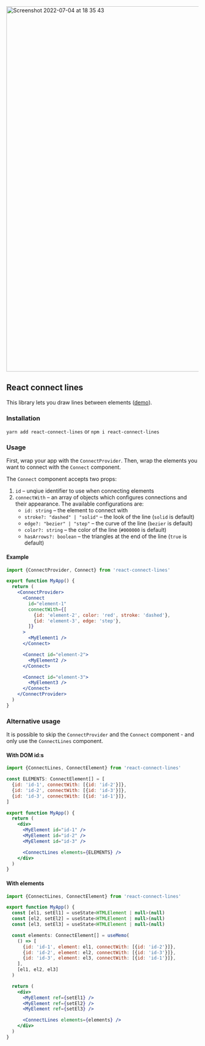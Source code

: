 <img width="955" alt="Screenshot 2022-07-04 at 18 35 43" src="https://user-images.githubusercontent.com/15094168/177193245-df61cce5-c07e-443b-bd10-aa746ac19322.png">

## React connect lines

This library lets you draw lines between elements ([demo](https://react-connect-lines.vercel.app)).

### Installation

`yarn add react-connect-lines` or `npm i react-connect-lines`

### Usage

First, wrap your app with the `ConnectProvider`. Then, wrap the elements you want to connect with the `Connect` component.

The `Connect` component accepts two props:

1. `id` – unqiue identifier to use when connecting elements
2. `connectWith` – an array of objects which configures connections and their appearance. The available configurations are:
   - `id: string` – the element to connect with
   - `stroke?: "dashed" | "solid"` – the look of the line (`solid` is default)
   - `edge?: "bezier" | "step"` – the curve of the line (`bezier` is default)
   - `color?: string` – the color of the line (`#000000` is default)
   - `hasArrows?: boolean` – the triangles at the end of the line (`true` is default)

#### Example

```jsx
import {ConnectProvider, Connect} from 'react-connect-lines'

export function MyApp() {
  return (
    <ConnectProvider>
      <Connect
        id="element-1"
        connectWith={[
          {id: 'element-2', color: 'red', stroke: 'dashed'},
          {id: 'element-3', edge: 'step'},
        ]}
      >
        <MyElement1 />
      </Connect>

      <Connect id="element-2">
        <MyElement2 />
      </Connect>

      <Connect id="element-3">
        <MyElement3 />
      </Connect>
    </ConnectProvider>
  )
}
```

### Alternative usage

It is possible to skip the `ConnectProvider` and the `Connect` component - and only use the `ConnectLines` component.

#### With DOM id:s

```jsx
import {ConnectLines, ConnectElement} from 'react-connect-lines'

const ELEMENTS: ConnectElement[] = [
  {id: 'id-1', connectWith: [{id: 'id-2'}]},
  {id: 'id-2', connectWith: [{id: 'id-3'}]},
  {id: 'id-3', connectWith: [{id: 'id-1'}]},
]

export function MyApp() {
  return (
    <div>
      <MyElement id="id-1" />
      <MyElement id="id-2" />
      <MyElement id="id-3" />

      <ConnectLines elements={ELEMENTS} />
    </div>
  )
}
```

#### With elements

```jsx
import {ConnectLines, ConnectElement} from 'react-connect-lines'

export function MyApp() {
  const [el1, setEl1] = useState<HTMLElement | null>(null)
  const [el2, setEl2] = useState<HTMLElement | null>(null)
  const [el3, setEl3] = useState<HTMLElement | null>(null)

  const elements: ConnectElement[] = useMemo(
    () => [
      {id: 'id-1', element: el1, connectWith: [{id: 'id-2'}]},
      {id: 'id-2', element: el2, connectWith: [{id: 'id-3'}]},
      {id: 'id-3', element: el3, connectWith: [{id: 'id-1'}]},
    ],
    [el1, el2, el3]
  )

  return (
    <div>
      <MyElement ref={setEl1} />
      <MyElement ref={setEl2} />
      <MyElement ref={setEl3} />

      <ConnectLines elements={elements} />
    </div>
  )
}
```
